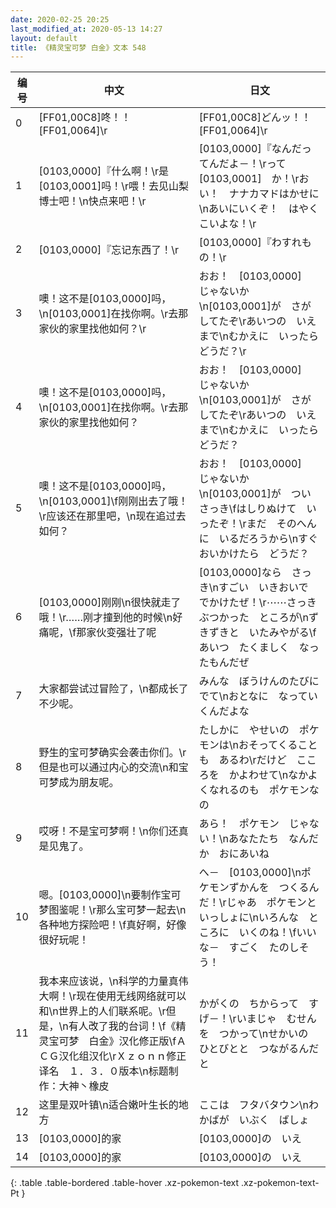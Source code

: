 ```yaml
---
date: 2020-02-25 20:25
last_modified_at: 2020-05-13 14:27
layout: default
title: 《精灵宝可梦 白金》文本 548
---
```

| 编号 | 中文 | 日文 |
| ---- | ---- | ---- |
| 0 | [FF01,00C8]咚！！[FF01,0064]\r | [FF01,00C8]どんッ！！[FF01,0064]\r |
| 1 | [0103,0000]『什么啊！\r是[0103,0001]吗！\r喂！去见山梨博士吧！\n快点来吧！\r | [0103,0000]『なんだってんだよ－！\rって　[0103,0001]　か！\rおい！　ナナカマドはかせに\nあいにいくぞ！　はやく　こいよな！\r |
| 2 | [0103,0000]『忘记东西了！\r | [0103,0000]『わすれもの！\r |
| 3 | 噢！这不是[0103,0000]吗，\n[0103,0001]在找你啊。\r去那家伙的家里找他如何？\r | おお！　[0103,0000]　じゃないか\n[0103,0001]が　さがしてたぞ\rあいつの　いえ　まで\nむかえに　いったら　どうだ？\r |
| 4 | 噢！这不是[0103,0000]吗，\n[0103,0001]在找你啊。\r去那家伙的家里找他如何？ | おお！　[0103,0000]　じゃないか\n[0103,0001]が　さがしてたぞ\rあいつの　いえ　まで\nむかえに　いったら　どうだ？ |
| 5 | 噢！这不是[0103,0000]吗，\n[0103,0001]\f刚刚出去了哦！\r应该还在那里吧，\n现在追过去如何？ | おお！　[0103,0000]　じゃないか\n[0103,0001]が　ついさっき\fはしりぬけて　いったぞ！\rまだ　そのへんに　いるだろうから\nすぐ　おいかけたら　どうだ？ |
| 6 | [0103,0000]刚刚\n很快就走了哦！\r……刚才撞到他的时候\n好痛呢，\f那家伙变强壮了呢 | [0103,0000]なら　さっき\nすごい　いきおいで　でかけたぜ！\r⋯⋯さっき　ぶつかった　ところが\nずきずきと　いたみやがる\fあいつ　たくましく　なったもんだぜ |
| 7 | 大家都尝试过冒险了，\n都成长了不少呢。 | みんな　ぼうけんのたびに　でて\nおとなに　なっていくんだよな |
| 8 | 野生的宝可梦确实会袭击你们。\r但是也可以通过内心的交流\n和宝可梦成为朋友呢。 | たしかに　やせいの　ポケモンは\nおそってくることも　あるわ\rだけど　こころを　かよわせて\nなかよくなれるのも　ポケモンなの |
| 9 | 哎呀！不是宝可梦啊！\n你们还真是见鬼了。 | あら！　ポケモン　じゃない！\nあなたたち　なんだか　おにあいね |
| 10 | 嗯。[0103,0000]\n要制作宝可梦图鉴呢！\r那么宝可梦一起去\n各种地方探险吧！\f真好啊，好像很好玩呢！ | へ－　[0103,0000]\nポケモンずかんを　つくるんだ！\rじゃあ　ポケモンと　いっしょに\nいろんな　ところに　いくのね！\fいいな－　すごく　たのしそう！ |
| 11 | 我本来应该说，\n科学的力量真伟大啊！\r现在使用无线网络就可以和\n世界上的人们联系呢。\r但是，\n有人改了我的台词！\f《精灵宝可梦　白金》汉化修正版\fＡＣＧ汉化组汉化\rＸｚｏｎｎ修正译名　１．３．０版本\n标题制作：大神丶橡皮 | かがくの　ちからって　すげ－！\rいまじゃ　むせんを　つかって\nせかいの　ひとびとと　つながるんだと |
| 12 | 这里是双叶镇\n适合嫩叶生长的地方 | ここは　フタバタウン\nわかばが　いぶく　ばしょ |
| 13 | [0103,0000]的家 | [0103,0000]の　いえ |
| 14 | [0103,0000]的家 | [0103,0000]の　いえ |
{: .table .table-bordered .table-hover .xz-pokemon-text .xz-pokemon-text-Pt }